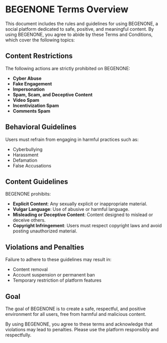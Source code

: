 # BEGENONE Terms Overview

This document includes the rules and guidelines for using BEGENONE, a social platform dedicated to safe, positive, and meaningful content. By using BEGENONE, you agree to abide by these Terms and Conditions, which cover the following topics:

## Content Restrictions

The following actions are strictly prohibited on BEGENONE:

- **Cyber Abuse**
- **Fake Engagement**
- **Impersonation**
- **Spam, Scam, and Deceptive Content**
- **Video Spam**
- **Incentivization Spam**
- **Comments Spam**

## Behavioral Guidelines

Users must refrain from engaging in harmful practices such as:

- Cyberbullying
- Harassment
- Defamation
- False Accusations

## Content Guidelines

BEGENONE prohibits:

- **Explicit Content**: Any sexually explicit or inappropriate material.
- **Vulgar Language**: Use of abusive or harmful language.
- **Misleading or Deceptive Content**: Content designed to mislead or deceive others.
- **Copyright Infringement**: Users must respect copyright laws and avoid posting unauthorized material.

## Violations and Penalties

Failure to adhere to these guidelines may result in:

- Content removal
- Account suspension or permanent ban
- Temporary restriction of platform features

## Goal

The goal of BEGENONE is to create a safe, respectful, and positive environment for all users, free from harmful and malicious content.

By using BEGENONE, you agree to these terms and acknowledge that violations may lead to penalties. Please use the platform responsibly and respectfully.
